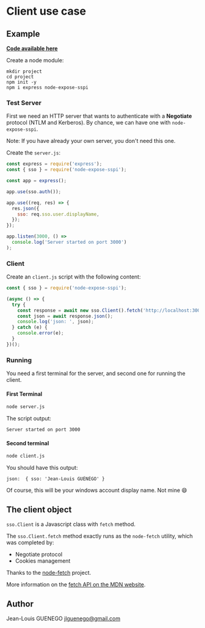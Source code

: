 # Client use case

## Example

**[Code available here](../../examples/client/)**

Create a node module:

```
mkdir project
cd project
npm init -y
npm i express node-expose-sspi
```


### Test Server

First we need an HTTP server that wants to authenticate with a **Negotiate** protocol (NTLM and Kerberos).
By chance, we can have one with `node-expose-sspi`.

Note: If you have already your own server, you don't need this one.

Create the `server.js`:

```js
const express = require('express');
const { sso } = require('node-expose-sspi');

const app = express();

app.use(sso.auth());

app.use((req, res) => {
  res.json({
    sso: req.sso.user.displayName,
  });
});

app.listen(3000, () =>
  console.log('Server started on port 3000')
);

```

### Client

Create an `client.js` script with the following content:

```js
const { sso } = require('node-expose-sspi');

(async () => {
  try {
    const response = await new sso.Client().fetch('http://localhost:3000');
    const json = await response.json();
    console.log('json: ', json);
  } catch (e) {
    console.error(e);
  }
})();
```

### Running

You need a first terminal for the server, and second one for running the client.

#### First Terminal
```sh
node server.js
```

The script output:

```
Server started on port 3000
```

#### Second terminal
```sh
node client.js
```

You should have this output:
```
json:  { sso: 'Jean-Louis GUÉNÉGO' }
```

Of course, this will be your windows account display name. Not mine :smile:

## The client object

`sso.Client` is a Javascript class with `fetch` method.

The `sso.Client.fetch` method exactly runs as the `node-fetch` utility, which was completed by:
- Negotiate protocol
- Cookies management

Thanks to the 
[node-fetch](https://github.com/node-fetch/node-fetch) project.

More information on the
[fetch API on the MDN website](https://developer.mozilla.org/en-US/docs/Web/API/WindowOrWorkerGlobalScope/fetch).

## Author

Jean-Louis GUENEGO <jlguenego@gmail.com>
